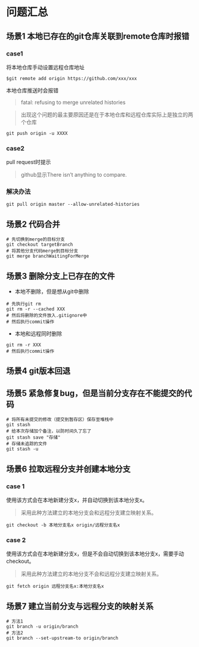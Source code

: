 # 问题汇总

## 场景1 本地已存在的git仓库关联到remote仓库时报错

### case1
将本地仓库手动设置远程仓库地址

```shell
$git remote add origin https://github.com/xxx/xxx
```

本地仓库推送时会报错

> fatal: refusing to merge unrelated histories

> 出现这个问题的最主要原因还是在于本地仓库和远程仓库实际上是独立的两个仓库

```shell
git push origin -u XXXX
```

### case2

pull request时提示
> github显示There isn’t anything to compare.

### 解决办法

```shell script
git pull origin master --allow-unrelated-histories
```

## 场景2 代码合并
```shell
# 先切换到merge的目标分支
git checkout targetBranch
# 将其他分支代码merge到目标分支
git merge branchWaitingForMerge
```

## 场景3 删除分支上已存在的文件


- 本地不删除，但是想从git中删除

```shell
# 先执行git rm 
git rm -r --cached XXX
# 然后将删除的文件放入.gitignore中
# 然后执行commit操作
```
- 本地和远程同时删除

```shell
git rm -r XXX
# 然后执行commit操作
```

## 场景4 git版本回退


## 场景5 紧急修复bug，但是当前分支存在不能提交的代码


```shell
# 将所有未提交的修改（提交到暂存区）保存至堆栈中
git stash
# 给本次存储加个备注，以防时间久了忘了
git stash save "存储"
# 存储未追踪的文件
git stash -u
```


## 场景6 拉取远程分支并创建本地分支


### case 1
使用该方式会在本地新建分支x，并自动切换到该本地分支x。

> 采用此种方法建立的本地分支会和远程分支建立映射关系。

```shell
git checkout -b 本地分支名x origin/远程分支名x
```
### case 2

使用该方式会在本地新建分支x，但是不会自动切换到该本地分支x，需要手动checkout。

> 采用此种方法建立的本地分支不会和远程分支建立映射关系。

```shell
git fetch origin 远程分支名x:本地分支名x
```


## 场景7 建立当前分支与远程分支的映射关系

```shell
# 方法1
git branch -u origin/branch
# 方法2
git branch --set-upstream-to origin/branch
```
